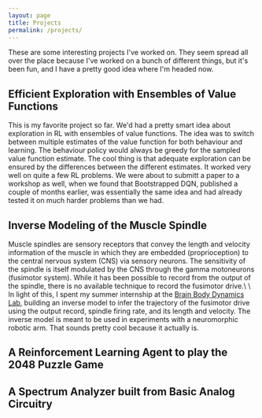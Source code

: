 ```yaml
---
layout: page
title: Projects
permalink: /projects/
---
```


These are some interesting projects I've worked on. They seem spread all over the place because I've worked on a bunch of different things, but it's been fun, and I have a pretty good idea where I'm headed now.

## Efficient Exploration with Ensembles of Value Functions
This is my favorite project so far. We'd had a pretty smart idea about exploration in RL with ensembles of value functions. The idea was to switch between multiple estimates of the value function for both behaviour and learning. The behaviour policy would always be greedy for the sampled value function estimate. The cool thing is that adequate exploration can be ensured by the differences between the different estimates. It worked very well on quite a few RL problems. We were about to submitt a paper to a workshop as well, when we found that Bootstrapped DQN, published a couple of months earlier, was essentially the same idea and had already tested it on much harder problems than we had.

## Inverse Modeling of the Muscle Spindle

Muscle spindles are sensory receptors that convey the length and velocity information of the muscle in which they are embedded (proprioception) to the central nervous system (CNS) via sensory neurons. The sensitivity of the spindle is itself modulated by the CNS through the gamma motoneurons (fusimotor system). While it has been possible to record from the output of the spindle, there is no available technique to record the fusimotor drive.\\
\\
In light of this, I spent my summer internship at the [Brain Body Dynamics Lab](http://valerolab.org/about/), building an inverse model to infer the trajectory of the fusimotor drive using the output record, spindle firing rate, and its length and velocity. The inverse model is meant to be used in experiments with a neuromorphic robotic arm. That sounds pretty cool because it actually is.

## A Reinforcement Learning Agent to play the 2048 Puzzle Game

## A Spectrum Analyzer built from Basic Analog Circuitry
